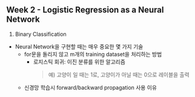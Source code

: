 
## Week 2 - Logistic Regression as a Neural Network

1. Binary Classification
* Neural Network을 구현할 때는 매우 중요한 몇 가지 기술  
  * for문을 돌리지 않고 m개의 training dataset을 처리하는 방법  
    * 로지스틱 회귀: 이진 분류를 위한 알고리즘
      > 예) 고양이 일 때는 1로, 고양이가 아닐 때는 0으로 레이블을 출력
  * 신경망 학습시 forward/backward propagation 사용 이유 

